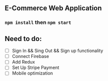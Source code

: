 

## E-Commerce Web Application


### `npm install` then `npm start`

## Need to do:
- [ ] Sign In && Sing Out && Sign up functionality
- [ ] Connect Firebase
- [ ] Add Redux
- [ ] Set Up Stripe Payment
- [ ] Mobile optimization
